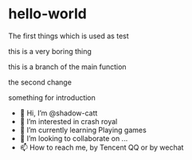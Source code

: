 # hello-world
The first things which is used as test

this is a very boring thing

this is a branch of the main function

the second change

something for introduction

- 👋 Hi, I’m @shadow-catt
- 👀 I’m interested in crash royal
- 🌱 I’m currently learning Playing games
- 💞️ I’m looking to collaborate on ...
- 📫 How to reach me, by Tencent QQ or by wechat

<!---
shadow-catt/shadow-catt is a ✨ special ✨ repository because its `README.md` (this file) appears on your GitHub profile.
You can click the Preview link to take a look at your changes.
--->
